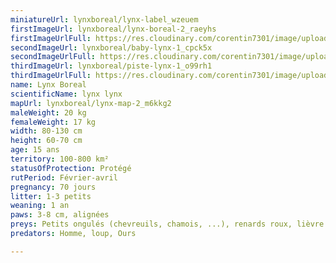 ```yaml
---
miniatureUrl: lynxboreal/lynx-label_wzeuem
firstImageUrl: lynxboreal/lynx-boreal-2_raeyhs
firstImageUrlFull: https://res.cloudinary.com/corentin7301/image/upload/q_auto/c_scale/fl_lossy/v1621438048/wildlife/lynxboreal/lynx-boreal-2_raeyhs.jpg
secondImageUrl: lynxboreal/baby-lynx-1_cpck5x
secondImageUrlFull: https://res.cloudinary.com/corentin7301/image/upload/q_auto/c_scale/fl_lossy/v1621438040/wildlife/lynxboreal/baby-lynx-1_cpck5x.jpg
thirdImageUrl: lynxboreal/piste-lynx-1_o99rh1
thirdImageUrlFull: https://res.cloudinary.com/corentin7301/image/upload/q_auto/c_scale/fl_lossy/v1621438055/wildlife/lynxboreal/piste-lynx-1_o99rh1.jpg
name: Lynx Boreal
scientificName: lynx lynx
mapUrl: lynxboreal/lynx-map-2_m6kkg2
maleWeight: 20 kg
femaleWeight: 17 kg
width: 80-130 cm
height: 60-70 cm
age: 15 ans
territory: 100-800 km²
statusOfProtection: Protégé
rutPeriod: Février-avril
pregnancy: 70 jours
litter: 1-3 petits
weaning: 1 an
paws: 3-8 cm, alignées
preys: Petits ongulés (chevreuils, chamois, ...), renards roux, lièvre...
predators: Homme, loup, Ours

---
```

